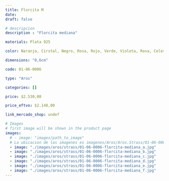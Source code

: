 ```yaml
---
title: Florcita M
date: 
draft: false

# descripcion
description : "Florcita mediana"

materials: Plata 925

color: Naranja, Cirstal, Negro, Rosa, Rojo, Verde, Violeta, Rosa, Celeste, Cristal

dimensions: "0,6cm"

code: 01-06-0006

type: "Aros"

categories: []

price: $2.530,00

price_eftvo: $2.148,00

link_mercado_shop: undef

# Images
# first image will be shown in the product page
images:
  # - image: "images/path_to_image"
  # La ubicacion de las imagenes es imagenes/Aros/Aros.Strass/01-06-0006-florcita-m
  - image: "./images/aros/strass/01-06-0006-florcita-mediana_a.jpg"
  - image: "./images/aros/strass/01-06-0006-florcita-mediana_b.jpg"
  - image: "./images/aros/strass/01-06-0006-florcita-mediana_c.jpg"
  - image: "./images/aros/strass/01-06-0006-florcita-mediana_d.jpg"
  - image: "./images/aros/strass/01-06-0006-florcita-mediana_e.jpg"
  - image: "./images/aros/strass/01-06-0006-florcita-mediana_f.jpg"
---
```

